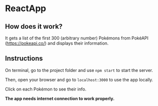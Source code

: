 # ReactApp

## How does it work?
It gets a list of the first 300 (arbitrary number) Pokémons from PokéAPI (https://pokeapi.co/) and displays their information.

## Instructions

On terminal, go to the project folder and use `npm start` to start the server. 

Then, open your browser and go to `localhost:3000` to use the app locally.

Click on each Pokémon to see their info.

**The app needs internet connection to work properly.**
